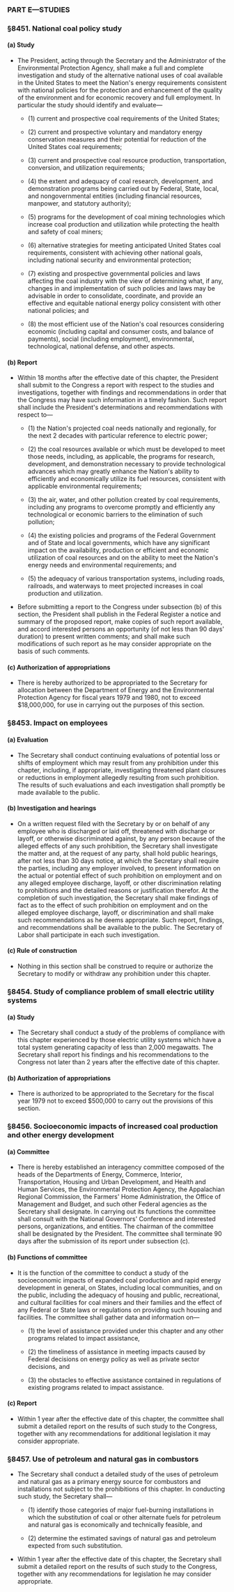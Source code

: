### PART E—STUDIES

### §8451. National coal policy study
#### (a) Study
* The President, acting through the Secretary and the Administrator of the Environmental Protection Agency, shall make a full and complete investigation and study of the alternative national uses of coal available in the United States to meet the Nation's energy requirements consistent with national policies for the protection and enhancement of the quality of the environment and for economic recovery and full employment. In particular the study should identify and evaluate—

  * (1) current and prospective coal requirements of the United States;

  * (2) current and prospective voluntary and mandatory energy conservation measures and their potential for reduction of the United States coal requirements;

  * (3) current and prospective coal resource production, transportation, conversion, and utilization requirements;

  * (4) the extent and adequacy of coal research, development, and demonstration programs being carried out by Federal, State, local, and nongovernmental entities (including financial resources, manpower, and statutory authority);

  * (5) programs for the development of coal mining technologies which increase coal production and utilization while protecting the health and safety of coal miners;

  * (6) alternative strategies for meeting anticipated United States coal requirements, consistent with achieving other national goals, including national security and environmental protection;

  * (7) existing and prospective governmental policies and laws affecting the coal industry with the view of determining what, if any, changes in and implementation of such policies and laws may be advisable in order to consolidate, coordinate, and provide an effective and equitable national energy policy consistent with other national policies; and

  * (8) the most efficient use of the Nation's coal resources considering economic (including capital and consumer costs, and balance of payments), social (including employment), environmental, technological, national defense, and other aspects.

#### (b) Report
* Within 18 months after the effective date of this chapter, the President shall submit to the Congress a report with respect to the studies and investigations, together with findings and recommendations in order that the Congress may have such information in a timely fashion. Such report shall include the President's determinations and recommendations with respect to—

  * (1) the Nation's projected coal needs nationally and regionally, for the next 2 decades with particular reference to electric power;

  * (2) the coal resources available or which must be developed to meet those needs, including, as applicable, the programs for research, development, and demonstration necessary to provide technological advances which may greatly enhance the Nation's ability to efficiently and economically utilize its fuel resources, consistent with applicable environmental requirements;

  * (3) the air, water, and other pollution created by coal requirements, including any programs to overcome promptly and efficiently any technological or economic barriers to the elimination of such pollution;

  * (4) the existing policies and programs of the Federal Government and of State and local governments, which have any significant impact on the availability, production or efficient and economic utilization of coal resources and on the ability to meet the Nation's energy needs and environmental requirements; and

  * (5) the adequacy of various transportation systems, including roads, railroads, and waterways to meet projected increases in coal production and utilization.


* Before submitting a report to the Congress under subsection (b) of this section, the President shall publish in the Federal Register a notice and summary of the proposed report, make copies of such report available, and accord interested persons an opportunity (of not less than 90 days' duration) to present written comments; and shall make such modifications of such report as he may consider appropriate on the basis of such comments.

#### (c) Authorization of appropriations
* There is hereby authorized to be appropriated to the Secretary for allocation between the Department of Energy and the Environmental Protection Agency for fiscal years 1979 and 1980, not to exceed $18,000,000, for use in carrying out the purposes of this section.

### §8453. Impact on employees
#### (a) Evaluation
* The Secretary shall conduct continuing evaluations of potential loss or shifts of employment which may result from any prohibition under this chapter, including, if appropriate, investigating threatened plant closures or reductions in employment allegedly resulting from such prohibition. The results of such evaluations and each investigation shall promptly be made available to the public.

#### (b) Investigation and hearings
* On a written request filed with the Secretary by or on behalf of any employee who is discharged or laid off, threatened with discharge or layoff, or otherwise discriminated against, by any person because of the alleged effects of any such prohibition, the Secretary shall investigate the matter and, at the request of any party, shall hold public hearings, after not less than 30 days notice, at which the Secretary shall require the parties, including any employer involved, to present information on the actual or potential effect of such prohibition on employment and on any alleged employee discharge, layoff, or other discrimination relating to prohibitions and the detailed reasons or justification therefor. At the completion of such investigation, the Secretary shall make findings of fact as to the effect of such prohibition on employment and on the alleged employee discharge, layoff, or discrimination and shall make such recommendations as he deems appropriate. Such report, findings, and recommendations shall be available to the public. The Secretary of Labor shall participate in each such investigation.

#### (c) Rule of construction
* Nothing in this section shall be construed to require or authorize the Secretary to modify or withdraw any prohibition under this chapter.

### §8454. Study of compliance problem of small electric utility systems
#### (a) Study
* The Secretary shall conduct a study of the problems of compliance with this chapter experienced by those electric utility systems which have a total system generating capacity of less than 2,000 megawatts. The Secretary shall report his findings and his recommendations to the Congress not later than 2 years after the effective date of this chapter.

#### (b) Authorization of appropriations
* There is authorized to be appropriated to the Secretary for the fiscal year 1979 not to exceed $500,000 to carry out the provisions of this section.

### §8456. Socioeconomic impacts of increased coal production and other energy development
#### (a) Committee
* There is hereby established an interagency committee composed of the heads of the Departments of Energy, Commerce, Interior, Transportation, Housing and Urban Development, and Health and Human Services, the Environmental Protection Agency, the Appalachian Regional Commission, the Farmers' Home Administration, the Office of Management and Budget, and such other Federal agencies as the Secretary shall designate. In carrying out its functions the committee shall consult with the National Governors' Conference and interested persons, organizations, and entities. The chairman of the committee shall be designated by the President. The committee shall terminate 90 days after the submission of its report under subsection (c).

#### (b) Functions of committee
* It is the function of the committee to conduct a study of the socioeconomic impacts of expanded coal production and rapid energy development in general, on States, including local communities, and on the public, including the adequacy of housing and public, recreational, and cultural facilities for coal miners and their families and the effect of any Federal or State laws or regulations on providing such housing and facilities. The committee shall gather data and information on—

  * (1) the level of assistance provided under this chapter and any other programs related to impact assistance,

  * (2) the timeliness of assistance in meeting impacts caused by Federal decisions on energy policy as well as private sector decisions, and

  * (3) the obstacles to effective assistance contained in regulations of existing programs related to impact assistance.

#### (c) Report
* Within 1 year after the effective date of this chapter, the committee shall submit a detailed report on the results of such study to the Congress, together with any recommendations for additional legislation it may consider appropriate.

### §8457. Use of petroleum and natural gas in combustors
* The Secretary shall conduct a detailed study of the uses of petroleum and natural gas as a primary energy source for combustors and installations not subject to the prohibitions of this chapter. In conducting such study, the Secretary shall—

  * (1) identify those categories of major fuel-burning installations in which the substitution of coal or other alternate fuels for petroleum and natural gas is economically and technically feasible, and

  * (2) determine the estimated savings of natural gas and petroleum expected from such substitution.


* Within 1 year after the effective date of this chapter, the Secretary shall submit a detailed report on the results of such study to the Congress, together with any recommendations for legislation he may consider appropriate.